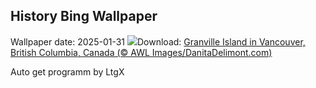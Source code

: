 ## History Bing Wallpaper
Wallpaper date: 2025-01-31
![](https://www.bing.com/th?id=OHR.BoatShowVan_EN-CA2061504870_UHD.jpg&w=1000)Download: [Granville Island in Vancouver, British Columbia, Canada (© AWL Images/DanitaDelimont.com)](https://www.bing.com/th?id=OHR.BoatShowVan_EN-CA2061504870_UHD.jpg)

Auto get programm by LtgX
